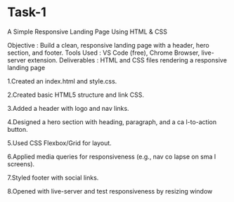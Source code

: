 # Task-1
 A Simple Responsive Landing Page Using HTML &amp; CSS
 
 Objective : Build a clean, responsive landing page with a header, hero section, and footer.
 Tools Used : VS Code (free), Chrome Browser, live-server extension.
 Deliverables :  HTML and CSS files rendering a responsive landing page

 1.Created an index.html and style.css.
 
 2.Created basic HTML5 structure and link CSS.
 
 3.Added a header with logo and nav links.
 
 4.Designed a hero section with heading, paragraph, and a ca l-to-action button.
 
 5.Used CSS Flexbox/Grid for layout.
 
 6.Applied media queries for responsiveness (e.g., nav co lapse on sma l screens).
 
 7.Styled footer with social links.
 
 8.Opened with live-server and test responsiveness by resizing window

